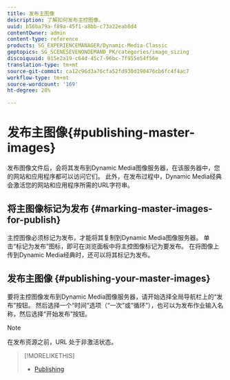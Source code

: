 ```yaml
---
title: 发布主图像
description: 了解如何发布主控图像。
uuid: b56ba79a-f89a-45f1-a8bb-c73a22eab8d4
contentOwner: admin
content-type: reference
products: SG_EXPERIENCEMANAGER/Dynamic-Media-Classic
geptopics: SG_SCENESEVENONDEMAND_PK/categories/image_sizing
discoiquuid: 815e2a19-c64d-45c7-96bc-7f955e54f56e
translation-type: tm+mt
source-git-commit: ca12c96d3a76cfa52fd930d190476cb6fc4f4ac7
workflow-type: tm+mt
source-wordcount: '169'
ht-degree: 28%

---
```



# 发布主图像{#publishing-master-images}

发布图像文件后，会将其发布到Dynamic Media图像服务器，在该服务器中，您的网站和应用程序都可以访问它们。 此外，在发布过程中，Dynamic Media经典会激活您的网站和应用程序所需的URL字符串。

## 将主图像标记为发布 {#marking-master-images-for-publish}

主控图像必须标记为发布，才能将其复制到Dynamic Media图像服务器。 单击“标记为发布”图标，即可在浏览面板中将主控图像标记为要发布。 在将图像上传到Dynamic Media经典时，还可以将其标记为发布。

## 发布主图像 {#publishing-your-master-images}

要将主控图像发布到Dynamic Media图像服务器，请开始选择全局导航栏上的“发布”按钮。 然后选择一个“时间”选项（“一次”或“循环”），也可以为发布作业输入名称，然后选择“开始发布”按钮。

>[!NOTE]
>
>在发布资源之前，URL 处于非激活状态。

>[!MORELIKETHIS]
>
>* [Publishing](publishing-files.md#publishing_files)

